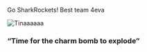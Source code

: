 Go SharkRockets! Best team 4eva

![Tinaaaaaa](http://vignette3.wikia.nocookie.net/bobsburgerpedia/images/6/6e/Tina_render.png/revision/latest?cb=20130113192209)

### “Time for the charm bomb to explode”
